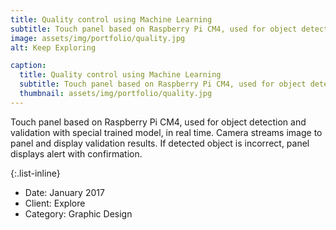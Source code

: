 ```yaml
---
title: Quality control using Machine Learning
subtitle: Touch panel based on Raspberry Pi CM4, used for object detection and validation with special trained model, in real time. Camera streams image to panel and display validation results. If detected object is incorrect, panel displays alert with confirmation.
image: assets/img/portfolio/quality.jpg
alt: Keep Exploring

caption:
  title: Quality control using Machine Learning
  subtitle: Touch panel based on Raspberry Pi CM4, used for object detection and validation with special trained model, in real time. Camera streams image to panel and display validation results. If detected object is incorrect, panel displays alert with confirmation.
  thumbnail: assets/img/portfolio/quality.jpg
---
```

Touch panel based on Raspberry Pi CM4, used for object detection and validation with special trained model, in real time. Camera streams image to panel and display validation results. If detected object is incorrect, panel displays alert with confirmation.

{:.list-inline}
- Date: January 2017
- Client: Explore
- Category: Graphic Design

